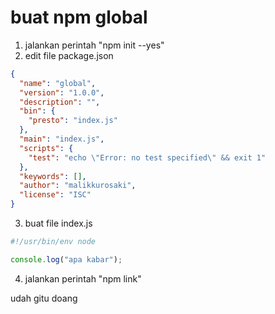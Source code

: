# buat npm global 


1. jalankan perintah "npm init --yes"
2. edit file package.json

```json
{
  "name": "global",
  "version": "1.0.0",
  "description": "",
  "bin": {
    "presto": "index.js"
  },
  "main": "index.js",
  "scripts": {
    "test": "echo \"Error: no test specified\" && exit 1"
  },
  "keywords": [],
  "author": "malikkurosaki",
  "license": "ISC"
}
```


3. buat file index.js

```js
#!/usr/bin/env node

console.log("apa kabar");
```

4. jalankan perintah "npm link"

udah gitu doang
